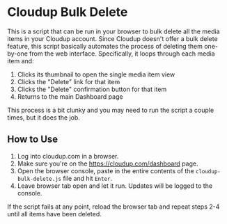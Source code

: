 # Cloudup Bulk Delete
This is a script that can be run in your browser to bulk delete all the media items in your Cloudup account. Since Cloudup doesn't offer a bulk delete feature, this script basically automates the process of deleting them one-by-one from the web interface. Specifically, it loops through each media item and:
1. Clicks its thumbnail to open the single media item view
1. Clicks the "Delete" link for that item
1. Clicks the "Delete" confirmation button for that item
1. Returns to the main Dashboard page

This process is a bit clunky and you may need to run the script a couple times, but it does the job.

## How to Use

 1. Log into cloudup.com in a browser.
 1. Make sure you're on the https://cloudup.com/dashboard page.
 1. Open the browser console, paste in the entire contents of the `cloudup-bulk-delete.js` file and hit `Enter`.
 1. Leave browser tab open and let it run. Updates will be logged to the console.
 
If the script fails at any point, reload the browser tab and repeat steps 2-4 until all items have been deleted.
